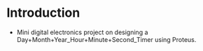 # Introduction
- Mini digital electronics project on designing a Day+Month+Year_Hour+Minute+Second_Timer using Proteus.
